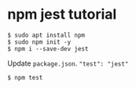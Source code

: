 # npm jest tutorial

```shell
$ sudo apt install npm
$ sudo npm init -y
$ npm i --save-dev jest
```

Update `package.json`. `"test": "jest"`
```shell
$ npm test
```